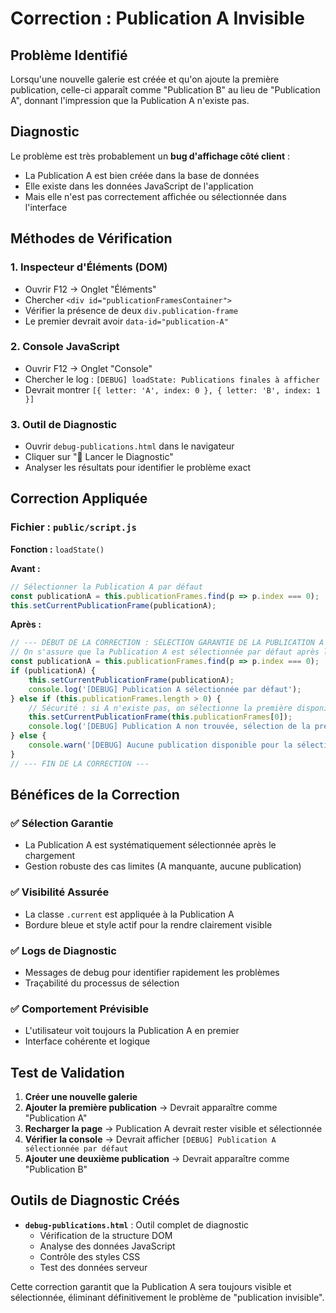 # Correction : Publication A Invisible

## Problème Identifié
Lorsqu'une nouvelle galerie est créée et qu'on ajoute la première publication, celle-ci apparaît comme "Publication B" au lieu de "Publication A", donnant l'impression que la Publication A n'existe pas.

## Diagnostic
Le problème est très probablement un **bug d'affichage côté client** :
- La Publication A est bien créée dans la base de données
- Elle existe dans les données JavaScript de l'application
- Mais elle n'est pas correctement affichée ou sélectionnée dans l'interface

## Méthodes de Vérification

### 1. Inspecteur d'Éléments (DOM)
- Ouvrir F12 → Onglet "Éléments"
- Chercher `<div id="publicationFramesContainer">`
- Vérifier la présence de deux `div.publication-frame`
- Le premier devrait avoir `data-id="publication-A"`

### 2. Console JavaScript
- Ouvrir F12 → Onglet "Console"
- Chercher le log : `[DEBUG] loadState: Publications finales à afficher`
- Devrait montrer `[{ letter: 'A', index: 0 }, { letter: 'B', index: 1 }]`

### 3. Outil de Diagnostic
- Ouvrir `debug-publications.html` dans le navigateur
- Cliquer sur "🚀 Lancer le Diagnostic"
- Analyser les résultats pour identifier le problème exact

## Correction Appliquée

### Fichier : `public/script.js`
**Fonction :** `loadState()`

**Avant :**
```javascript
// Sélectionner la Publication A par défaut
const publicationA = this.publicationFrames.find(p => p.index === 0);
this.setCurrentPublicationFrame(publicationA);
```

**Après :**
```javascript
// --- DÉBUT DE LA CORRECTION : SÉLECTION GARANTIE DE LA PUBLICATION A ---
// On s'assure que la Publication A est sélectionnée par défaut après le chargement
const publicationA = this.publicationFrames.find(p => p.index === 0);
if (publicationA) {
    this.setCurrentPublicationFrame(publicationA);
    console.log('[DEBUG] Publication A sélectionnée par défaut');
} else if (this.publicationFrames.length > 0) {
    // Sécurité : si A n'existe pas, on sélectionne la première disponible
    this.setCurrentPublicationFrame(this.publicationFrames[0]);
    console.log('[DEBUG] Publication A non trouvée, sélection de la première publication disponible:', this.publicationFrames[0].letter);
} else {
    console.warn('[DEBUG] Aucune publication disponible pour la sélection');
}
// --- FIN DE LA CORRECTION ---
```

## Bénéfices de la Correction

### ✅ Sélection Garantie
- La Publication A est systématiquement sélectionnée après le chargement
- Gestion robuste des cas limites (A manquante, aucune publication)

### ✅ Visibilité Assurée
- La classe `.current` est appliquée à la Publication A
- Bordure bleue et style actif pour la rendre clairement visible

### ✅ Logs de Diagnostic
- Messages de debug pour identifier rapidement les problèmes
- Traçabilité du processus de sélection

### ✅ Comportement Prévisible
- L'utilisateur voit toujours la Publication A en premier
- Interface cohérente et logique

## Test de Validation

1. **Créer une nouvelle galerie**
2. **Ajouter la première publication** → Devrait apparaître comme "Publication A"
3. **Recharger la page** → Publication A devrait rester visible et sélectionnée
4. **Vérifier la console** → Devrait afficher `[DEBUG] Publication A sélectionnée par défaut`
5. **Ajouter une deuxième publication** → Devrait apparaître comme "Publication B"

## Outils de Diagnostic Créés

- **`debug-publications.html`** : Outil complet de diagnostic
  - Vérification de la structure DOM
  - Analyse des données JavaScript
  - Contrôle des styles CSS
  - Test des données serveur

Cette correction garantit que la Publication A sera toujours visible et sélectionnée, éliminant définitivement le problème de "publication invisible".